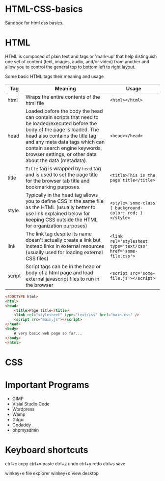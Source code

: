 # HTML-CSS-basics

Sandbox for html css basics.

# HTML
HTML is composed of plain text and tags or 'mark-up' that help distinguish one set of content (text, images, audio, and/or video) from another and allow you to control the general top to bottom left to right layout.

Some basic HTML tags their meaning and usage

| Tag | Meaning | Usage
| --- | ---| --- |
| html | Wraps the entire contents of the html file | `<html></html>`
| head | Loaded before the body the head can contain scripts that need to be loaded/executed before the body of the page is loaded.  The head also contains the title tag and any meta data tags which can contain search engine keywords, browser settings, or other data about the data (metadata).| `<head></head>`
| title | `Title` tag is wrapped by `head` tag and is used to set the page title for the browser tab title and bookmarking purposes. | `<title>This is the page title</title>`
| style | Typically in the head tag allows you to define CSS in the same file as the HTML (usually better to use link explained below for keeping CSS outside the HTML for organization purposes) | `<style>.some-class { background-color: red; } </style>`
| link | The link tag despite its name doesn't actually create a link but instead links in external resources (usually used for loading external CSS files) | `<link rel='stylesheet' type='text/css' href='some-file.css'>`
| script | Script tags can be in the head or body of a html page and load external javascript files to run in the browser | `<script src='some-file.js'></script>`

```html
<!DOCTYPE html>
<html>
<head>
    <title>Page Title</title>
    <link rel="stylesheet" type="text/css" href="main.css" />
    <script src="main.js"></script>
</head>
<body>
    A very basic web page so far...
</body>
</html>  
```
# CSS

# Important Programs
  - GIMP
  - Visial Studio Code
  - Wordpress
  - Wamp 
  - Gitgui
  - Godaddy
  - phpmyadmin

# Keyboard shortcuts
ctrl+c copy
ctrl+v paste
ctrl+z undo
ctrl+y redo
ctrl+s save

winkey+e file explorer
winkey+d view desktop